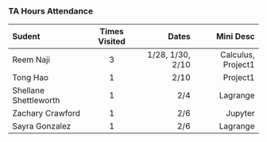 ### TA Hours Attendance

| Sudent            | Times Visited | Dates | Mini Desc |
| :---------------- | :-----------: | ----: | --------: |
| Reem Naji | 3 | 1/28, 1/30, 2/10 | Calculus, Project1
| Tong Hao | 1 | 2/10 | Project1
| Shellane Shettleworth | 1 | 2/4 | Lagrange
| Zachary Crawford | 1 | 2/6 | Jupyter
| Sayra Gonzalez | 1 | 2/6 | Lagrange